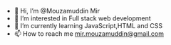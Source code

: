 - 👋 Hi, I’m @Mouzamuddin Mir
- 👀 I’m interested in Full stack web development 
- 🌱 I’m currently learning JavaScript,HTML and CSS
- 📫 How to reach me mir.mouzamuddin@gmail.com

<!---
Mouzamuddin/Mouzamuddin is a ✨ special ✨ repository because its `README.md` (this file) appears on your GitHub profile.
You can click the Preview link to take a look at your changes.
--->
